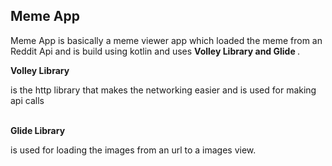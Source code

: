 <h2> Meme App </h2>
<p> Meme App is basically a meme viewer app which loaded the meme from an Reddit Api and is build using kotlin and uses <b> Volley Library and Glide </b>.</p>
<b>Volley Library </b><p> is the http library that makes the networking easier and is used for making api calls</p><br>
<b> Glide Library </b><p>is used for loading the images from an url to a images view.</p>

